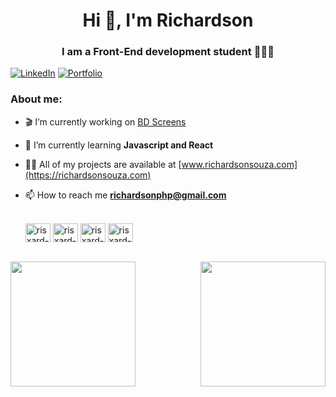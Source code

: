 <h1 align="center">Hi 👋, I'm Richardson</h1>
<h3 align="center">I am a Front-End development student 👨🏾‍💻</h3>

[![LinkedIn](https://img.shields.io/badge/linkedin-%230077B5.svg?style=for-the-badge&logo=linkedin&logoColor=white&link=https://www.linkedin.com/in/richardson-ssouza/)](https://www.linkedin.com/in/richardson-ssouza/)
[![Portfolio](https://img.shields.io/badge/Portfolio-%23000000.svg?style=for-the-badge&logo=firefox&logoColor=#FF7139&link=https://richardsonsouza.com)](https://richardsonsouza.com)



### About me:
- 🎬︎ I’m currently working on [BD Screens](https://github.com/Risxard/BD-Screens)
- 🌱 I’m currently learning **Javascript and React**
- 👨‍💻 All of my projects are available at [www.richardsonsouza.com](https://richardsonsouza.com)
- 📫 How to reach me **richardsonphp@gmail.com**

  <div style="display: inline_block" align="left"><br>
  <img align="center" alt="risxard-react" height="30" width="40" src="https://cdn.jsdelivr.net/gh/devicons/devicon/icons/react/react-original-wordmark.svg">
   <img align="center" alt="risxard-javascritp" height="30" width="40" src="https://cdn.jsdelivr.net/gh/devicons/devicon/icons/javascript/javascript-plain.svg">
  <img align="center" alt="risxard-HTML" height="30" width="40" src="https://cdn.jsdelivr.net/gh/devicons/devicon/icons/html5/html5-plain-wordmark.svg">
  <img align="center" alt="risxard-CSS" height="30" width="40" src="https://cdn.jsdelivr.net/gh/devicons/devicon/icons/css3/css3-plain-wordmark.svg">
  </div>
 <br>
 
  <div>
    <a href="https://github.com/risxard" >
    <img height=200 align="left"  height="200" src="https://github-readme-stats.vercel.app/api?username=risxard&theme=dark"/>
    <a/>
    <a href="https://github.com/risxard" >
    <img height="200" align="right" src="https://github-readme-stats.vercel.app/api/top-langs/?username=risxard&layout=compact&theme=dark"/>
    </a>
  </div>



  


 
